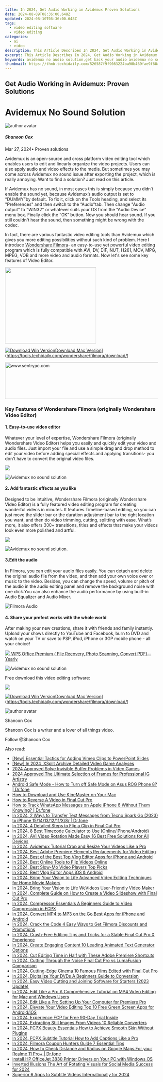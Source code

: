 ```yaml
---
title: In 2024, Get Audio Working in Avidemux Proven Solutions
date: 2024-08-09T08:36:00.648Z
updated: 2024-08-10T08:36:00.648Z
tags: 
  - video editing software
  - video editing
categories: 
  - ai
  - video
description: This Article Describes In 2024, Get Audio Working in Avidemux Proven Solutions
excerpt: This Article Describes In 2024, Get Audio Working in Avidemux Proven Solutions
keywords: avidemux no audio solution,get back your audio avidemux no sound solution for windowsmac,avidemux audio troubleshooting quick solutions,avidemux sound not working try these solutions,get audio working in avidemux proven solutions,fix avidemux audio issues latest solutions,how to restore audio in avidemux a comprehensive solution
thumbnail: https://thmb.techidaily.com/526587f9f9083224ba90b469fae9f684a8ef66dad7a99594a73a26d6b57f4450.jpg
---
```


## Get Audio Working in Avidemux: Proven Solutions

# Avidemux No Sound Solution

![author avatar](https://images.wondershare.com/filmora/article-images/shannon-cox.jpg)

##### Shanoon Cox

 Mar 27, 2024• Proven solutions

Avidemux is an open-source and cross platform video editing tool which enables users to edit and linearly organize the video projects. Users can also apply audio and video effects to the media. But sometimes you may come across Avidemux no sound issue after exporting the project, which is really annoying. Want to find a solution? Just read on this article.

If Avidemux has no sound, in most cases this is simply because you didn’t enable the sound yet, because Avidemux’s audio output is set to “DUMMY”by default. To fix it, click on the Tools heading, and select its "Preferences" and then switch to the “Audio”tab. Then change "Audio output" to "WIN32" or whatever suits your OS from the "Audio Device" menu box. Finally click the “OK” button. Now you should hear sound. If you still couldn't hear the sound, then something might be wrong with the codec.

In fact, there are various fantastic video editing tools than Avidemux which gives you more editing possibilities without such kind of problem. Here I introduce [Wondershare Filmora](https://tools.techidaily.com/wondershare/filmora/download/)\- an easy-to-use yet powerful video editing program which is fully compatible with AVI, DV, DIF, NUT, H261, MOV, MPG, MPEG, VOB and more video and audio formats. Now let's see some key features of Video Editor.

<!-- affiliate ads begin -->
<a href="https://imp.i357552.net/c/5597632/863039/11832" target="_top" id="863039"><img src="//a.impactradius-go.com/display-ad/11832-863039" border="0" alt="" width="300" height="250"/></a>
<!-- affiliate ads end -->
[![Download Win Version](https://images.wondershare.com/filmora/guide/download-btn-win.jpg)](https://tools.techidaily.com/wondershare/filmora/download/)[Download Mac Version](https://images.wondershare.com/filmora/guide/download-btn-mac.jpg)](https://tools.techidaily.com/wondershare/filmora/download/)

<!-- affiliate ads begin -->
<a href="https://sentrypc.7eer.net/c/5597632/398457/3022" target="_top" id="398457"><img src="//a.impactradius-go.com/display-ad/3022-398457" border="0" alt="www.sentrypc.com" width="980" height="120"/></a><img height="0" width="0" src="https://sentrypc.7eer.net/i/5597632/398457/3022" style="position:absolute;visibility:hidden;" border="0" />
<!-- affiliate ads end -->
### Key Features of Wondershare Filmora (originally Wondershare Video Editor)

#### 1. Easy-to-use video editor

Whatever your level of expertise, Wondershare Filmora (originally Wondershare Video Editor) helps you easily and quickly edit your video and audio files. Just import your file and use a simple drag and drop method to edit your video before adding special effects and applying transitions- you don't have to convert the original video files.

<!-- affiliate ads begin -->
<a href="https://shop.copernic.com/order/checkout.php?PRODS=41033091&QTY=1&AFFILIATE=108875&CART=1"><img src="https://secure.2checkout.com/images/merchant/8d30aa96e72440759f74bd2306c1fa3d/Copernic-2023-Affiliate-728x90-Advanced.png" border="0"></a>
<!-- affiliate ads end -->
![Avidemux no sound solution](https://images.wondershare.com/images/multimedia/video-editor/video-editor-main-interface.jpg)

#### 2. Add fantastic effects as you like

Designed to be intuitive, Wondershare Filmora (originally Wondershare Video Editor) is a fully featured video editing program for creating wonderful videos in minutes. It features Timeline-based editing, so you can just move the slider bar or the duration adjustment bar to the right location you want, and then do video trimming, cutting, splitting with ease. What’s more, it also offers 300+ transitions, titles and effects that make your videos look even more polished and artful.

<!-- affiliate ads begin -->
<a href="https://store.nero.com/order/checkout.php?PRODS=22889392&QTY=1&AFFILIATE=108875&CART=1"><img src="http://webstatic.nero.com/nero2015-com-wAssets/img/affiliate/media/banner728-90eng.jpg" border="0"></a>
<!-- affiliate ads end -->
![Avidemux no sound solution](https://images.wondershare.com/images/multimedia/video-editor/video-editor-title-effect-intro.jpg).

#### 3.Edit the audio

In Filmora, you can edit your audio files easily. You can detach and delete the original audio file from the video, and then add your own voice over or music to the video. Besides, you can change the speed, volume or pitch of the audio in the audio editing panel and remove the background noise with one click.You can also enhance the audio performance by using built-in Audio Equalizer and Audio Mixer.

![Filmora Audio](https://images.wondershare.com/filmora/article-images/filmora-audio-mixer.jpg)

#### 4. Share your prefect works with the whole world

After making your new creations, share it with friends and family instantly. Upload your shows directly to YouTube and Facebook, burn to DVD and watch on your TV or save to PSP, iPod, iPhone or 3GP mobile phone - all your choice!

<!-- affiliate ads begin -->
<a href="https://secure.2checkout.com/order/checkout.php?PRODS=38729081&QTY=1&AFFILIATE=108875&CART=1"><img src="https://website-prod.cache.wpscdn.com/img/wps-writer-free-word-processor-1x.3d9c80d.png" border="0">
WPS Office Premium ( File Recovery, Photo Scanning, Convert PDF)--Yearly</a>
<!-- affiliate ads end -->
![Avidemux no sound solution](https://images.wondershare.com/filmora/article-images/export-output.jpg)

Free download this video editing software:

<!-- affiliate ads begin -->
<a href="https://secure.2checkout.com/order/checkout.php?PRODS=32667153&QTY=1&AFFILIATE=108875&CART=1"><img src="https://www.coolmuster.com/uploads/image/20201228/feature02.png" border="0"></a>
<!-- affiliate ads end -->
[![Download Win Version](https://images.wondershare.com/filmora/guide/download-btn-win.jpg)](https://tools.techidaily.com/wondershare/filmora/download/)[Download Mac Version](https://images.wondershare.com/filmora/guide/download-btn-mac.jpg)](https://tools.techidaily.com/wondershare/filmora/download/)

![author avatar](https://images.wondershare.com/filmora/article-images/shannon-cox.jpg)

Shanoon Cox

Shanoon Cox is a writer and a lover of all things video.

Follow @Shanoon Cox

<span class="atpl-alsoreadstyle">Also read:</span>
<div><ul>
<li><a href="https://vimeo-videos.techidaily.com/new-essential-tactics-for-adding-vimeo-clips-to-powerpoint-slides/"><u>[New] Essential Tactics for Adding Vimeo Clips to PowerPoint Slides</u></a></li>
<li><a href="https://fox-cloud.techidaily.com/new-in-2024-xsplit-archive-detailed-video-game-analyses/"><u>[New] In 2024, XSplit Archive  Detailed Video Game Analyses</u></a></li>
<li><a href="https://remote-screen-capture.techidaily.com/2024-approved-solve-invisible-buffer-problems-in-video-games/"><u>2024 Approved  Solve Invisible Buffer Problems in Video Games</u></a></li>
<li><a href="https://instagram-video-recordings.techidaily.com/2024-approved-the-ultimate-selection-of-frames-for-professional-ig-artistry/"><u>2024 Approved  The Ultimate Selection of Frames for Professional IG Artistry</u></a></li>
<li><a href="https://howto.techidaily.com/android-safe-mode-how-to-turn-off-safe-mode-on-asus-rog-phone-8-drfone-by-drfone-fix-android-problems-fix-android-problems/"><u>Android Safe Mode - How to Turn off Safe Mode on Asus ROG Phone 8? | Dr.fone</u></a></li>
<li><a href="https://ai-vdieo-software.techidaily.com/how-to-download-and-use-kinemaster-on-your-mac/"><u>How to Download and Use KineMaster on Your Mac</u></a></li>
<li><a href="https://ai-vdieo-software.techidaily.com/how-to-reverse-a-video-in-final-cut-pro/"><u>How to Reverse A Video in Final Cut Pro</u></a></li>
<li><a href="https://ios-location-track.techidaily.com/how-to-track-whatsapp-messages-on-apple-iphone-6-without-them-knowing-drfone-by-drfone-virtual-ios/"><u>How to Track WhatsApp Messages on Apple iPhone 6 Without Them Knowing? | Dr.fone</u></a></li>
<li><a href="https://android-transfer.techidaily.com/in-2024-2-ways-to-transfer-text-messages-from-tecno-spark-go-2023-to-iphone-1514131211x8-drfone-by-drfone-transfer-from-android-transfer-from-android/"><u>In 2024, 2 Ways to Transfer Text Messages from Tecno Spark Go (2023) to iPhone 15/14/13/12/11/X/8/ | Dr.fone</u></a></li>
<li><a href="https://ai-vdieo-software.techidaily.com/in-2024-4-detailed-steps-to-flip-a-clip-in-final-cut-pro/"><u>In 2024, 4 Detailed Steps to Flip a Clip in Final Cut Pro</u></a></li>
<li><a href="https://ai-vdieo-software.techidaily.com/in-2024-8-best-timecode-calculator-to-use-onlineiphoneandroid/"><u>In 2024, 8 Best Timecode Calculator to Use (Online/iPhone/Android)</u></a></li>
<li><a href="https://ai-vdieo-software.techidaily.com/in-2024-avi-video-rotation-made-easy-16-best-free-solutions-for-all-devices/"><u>In 2024, AVI Video Rotation Made Easy 16 Best Free Solutions for All Devices</u></a></li>
<li><a href="https://ai-vdieo-software.techidaily.com/in-2024-avidemux-tutorial-crop-and-resize-your-videos-like-a-pro/"><u>In 2024, Avidemux Tutorial Crop and Resize Your Videos Like a Pro</u></a></li>
<li><a href="https://ai-vdieo-software.techidaily.com/in-2024-best-adobe-premiere-elements-replacements-for-video-editing/"><u>In 2024, Best Adobe Premiere Elements Replacements for Video Editing</u></a></li>
<li><a href="https://ai-vdieo-software.techidaily.com/in-2024-best-of-the-best-top-vlog-editor-apps-for-iphone-and-android/"><u>In 2024, Best of the Best Top Vlog Editor Apps for iPhone and Android</u></a></li>
<li><a href="https://ai-vdieo-software.techidaily.com/in-2024-best-online-tools-to-flip-videos-online/"><u>In 2024, Best Online Tools to Flip Videos Online</u></a></li>
<li><a href="https://ai-vdieo-software.techidaily.com/in-2024-best-slow-mo-video-players-top-picks/"><u>In 2024, Best Slow-Mo Video Players Top Picks</u></a></li>
<li><a href="https://ai-vdieo-software.techidaily.com/in-2024-best-vlog-editor-apps-ios-and-android/"><u>In 2024, Best Vlog Editor Apps iOS & Android</u></a></li>
<li><a href="https://ai-vdieo-software.techidaily.com/in-2024-bring-your-vision-to-life-advanced-video-editing-techniques-for-home-movie-makers/"><u>In 2024, Bring Your Vision to Life Advanced Video Editing Techniques for Home Movie Makers</u></a></li>
<li><a href="https://ai-vdieo-software.techidaily.com/in-2024-bring-your-vision-to-life-wevideos-user-friendly-video-maker/"><u>In 2024, Bring Your Vision to Life WeVideos User-Friendly Video Maker</u></a></li>
<li><a href="https://ai-vdieo-software.techidaily.com/in-2024-complete-guide-on-how-to-create-a-video-slideshow-with-final-cut-pro/"><u>In 2024, Complete Guide on How to Create a Video Slideshow with Final Cut Pro</u></a></li>
<li><a href="https://ai-vdieo-software.techidaily.com/in-2024-compressor-essentials-a-beginners-guide-to-video-compression-in-fcpx/"><u>In 2024, Compressor Essentials A Beginners Guide to Video Compression in FCPX</u></a></li>
<li><a href="https://ai-vdieo-software.techidaily.com/in-2024-convert-mp4-to-mp3-on-the-go-best-apps-for-iphone-and-android/"><u>In 2024, Convert MP4 to MP3 on the Go Best Apps for iPhone and Android</u></a></li>
<li><a href="https://ai-vdieo-software.techidaily.com/in-2024-crack-the-code-4-easy-ways-to-get-filmora-discounts-and-promotions/"><u>In 2024, Crack the Code 4 Easy Ways to Get Filmora Discounts and Promotions</u></a></li>
<li><a href="https://ai-vdieo-software.techidaily.com/in-2024-crash-free-editing-tips-and-tricks-for-a-stable-final-cut-pro-x-experience/"><u>In 2024, Crash-Free Editing Tips and Tricks for a Stable Final Cut Pro X Experience</u></a></li>
<li><a href="https://ai-vdieo-software.techidaily.com/in-2024-create-engaging-content-10-leading-animated-text-generator-options/"><u>In 2024, Create Engaging Content 10 Leading Animated Text Generator Options</u></a></li>
<li><a href="https://ai-vdieo-software.techidaily.com/in-2024-cut-editing-time-in-half-with-these-adobe-premiere-shortcuts/"><u>In 2024, Cut Editing Time in Half with These Adobe Premiere Shortcuts</u></a></li>
<li><a href="https://ai-vdieo-software.techidaily.com/in-2024-cutting-through-the-noise-final-cut-pro-vs-lumafusion-comparison/"><u>In 2024, Cutting Through the Noise Final Cut Pro vs LumaFusion Comparison</u></a></li>
<li><a href="https://ai-vdieo-software.techidaily.com/in-2024-cutting-edge-cinema-10-famous-films-edited-with-final-cut-pro/"><u>In 2024, Cutting-Edge Cinema 10 Famous Films Edited with Final Cut Pro</u></a></li>
<li><a href="https://ai-vdieo-software.techidaily.com/in-2024-digitalize-your-dvds-a-beginners-guide-to-conversion/"><u>In 2024, Digitalize Your DVDs A Beginners Guide to Conversion</u></a></li>
<li><a href="https://ai-vdieo-software.techidaily.com/in-2024-easy-video-cutting-and-joining-software-for-starters-2023-update/"><u>In 2024, Easy Video Cutting and Joining Software for Starters (2023 Update)</u></a></li>
<li><a href="https://ai-vdieo-software.techidaily.com/in-2024-edit-like-a-pro-a-comprehensive-tutorial-on-mp4-video-editing-for-mac-and-windows-users/"><u>In 2024, Edit Like a Pro A Comprehensive Tutorial on MP4 Video Editing for Mac and Windows Users</u></a></li>
<li><a href="https://ai-vdieo-software.techidaily.com/in-2024-edit-like-a-pro-setting-up-your-computer-for-premiere-pro/"><u>In 2024, Edit Like a Pro Setting Up Your Computer for Premiere Pro</u></a></li>
<li><a href="https://ai-vdieo-software.techidaily.com/in-2024-elevate-your-video-editing-top-10-free-green-screen-apps-for-androidios/"><u>In 2024, Elevate Your Video Editing Top 10 Free Green Screen Apps for Android/iOS</u></a></li>
<li><a href="https://ai-vdieo-software.techidaily.com/in-2024-experience-fcp-for-free-90-day-trial-inside/"><u>In 2024, Experience FCP for Free 90-Day Trial Inside</u></a></li>
<li><a href="https://ai-vdieo-software.techidaily.com/in-2024-extracting-still-images-from-videos-10-reliable-converters/"><u>In 2024, Extracting Still Images From Videos 10 Reliable Converters</u></a></li>
<li><a href="https://ai-vdieo-software.techidaily.com/in-2024-fcpx-beauty-essentials-how-to-achieve-smooth-skin-without-plugins/"><u>In 2024, FCPX Beauty Essentials How to Achieve Smooth Skin Without Plugins</u></a></li>
<li><a href="https://ai-vdieo-software.techidaily.com/in-2024-fcpx-subtitle-tutorial-how-to-add-captions-like-a-pro/"><u>In 2024, FCPX Subtitle Tutorial How to Add Captions Like a Pro</u></a></li>
<li><a href="https://ai-vdieo-software.techidaily.com/in-2024-filmora-coupon-hunters-guide-7-essential-tips/"><u>In 2024, Filmora Coupon Hunters Guide 7 Essential Tips</u></a></li>
<li><a href="https://android-location-track.techidaily.com/in-2024-how-to-check-distance-and-radius-on-google-maps-for-your-realme-11-proplus-drfone-by-drfone-virtual-android/"><u>In 2024, How to Check Distance and Radius on Google Maps For your Realme 11 Pro+ | Dr.fone</u></a></li>
<li><a href="https://hardware-help.techidaily.com/install-hp-officejet-3830-printer-drivers-on-your-pc-with-windows-os/"><u>Install HP OfficeJet 3830 Printer Drivers on Your PC with Windows OS</u></a></li>
<li><a href="https://instagram-videos.techidaily.com/inverted-illusions-the-art-of-rotating-visuals-for-social-media-success-for-2024/"><u>Inverted Illusions  The Art of Rotating Visuals for Social Media Success for 2024</u></a></li>
<li><a href="https://some-guidance.techidaily.com/superior-6-apps-to-subtitle-videos-internationally-for-2024/"><u>Superior 6 Apps to Subtitle Videos Internationally for 2024</u></a></li>
</ul></div>

<ins class="adsbygoogle"
      style="display:block"
      data-ad-client="ca-pub-7571918770474297"
      data-ad-slot="8358498916"
      data-ad-format="auto"
      data-full-width-responsive="true"></ins>